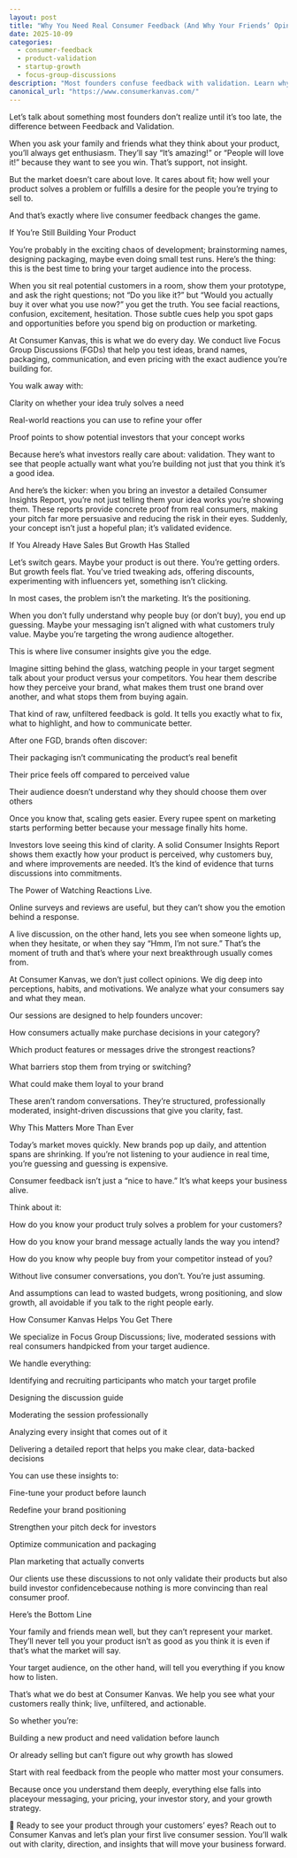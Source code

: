 ```yaml
---
layout: post
title: "Why You Need Real Consumer Feedback (And Why Your Friends’ Opinions Don’t Count)"
date: 2025-10-09
categories: 
  - consumer-feedback
  - product-validation
  - startup-growth
  - focus-group-discussions
description: "Most founders confuse feedback with validation. Learn why real-time consumer insights not friends’ opinions are the key to building, scaling, and positioning your product for growth and investor confidence."
canonical_url: "https://www.consumerkanvas.com/"
---
```


Let’s talk about something most founders don’t realize until it’s too late, the difference between Feedback and Validation.

When you ask your family and friends what they think about your product, you’ll always get enthusiasm. They’ll say “It’s amazing!” or “People will love it!” because they want to see you win.
That’s support, not insight.

But the market doesn’t care about love. It cares about fit; how well your product solves a problem or fulfills a desire for the people you’re trying to sell to.

And that’s exactly where live consumer feedback changes the game.

If You’re Still Building Your Product

You’re probably in the exciting chaos of development; brainstorming names, designing packaging, maybe even doing small test runs.
Here’s the thing: this is the best time to bring your target audience into the process.

When you sit real potential customers in a room, show them your prototype, and ask the right questions; not “Do you like it?” but “Would you actually buy it over what you use now?” you get the truth.
You see facial reactions, confusion, excitement, hesitation. Those subtle cues help you spot gaps and opportunities before you spend big on production or marketing.

At Consumer Kanvas, this is what we do every day.
We conduct live Focus Group Discussions (FGDs) that help you test ideas, brand names, packaging, communication, and even pricing with the exact audience you’re building for.

You walk away with:

Clarity on whether your idea truly solves a need

Real-world reactions you can use to refine your offer

Proof points to show potential investors that your concept works

Because here’s what investors really care about: validation.
They want to see that people actually want what you’re building not just that you think it’s a good idea.

And here’s the kicker: when you bring an investor a detailed Consumer Insights Report, you’re not just telling them your idea works you’re showing them. These reports provide concrete proof from real consumers, making your pitch far more persuasive and reducing the risk in their eyes. Suddenly, your concept isn’t just a hopeful plan; it’s validated evidence.

If You Already Have Sales But Growth Has Stalled

Let’s switch gears. Maybe your product is out there. You’re getting orders. But growth feels flat.
You’ve tried tweaking ads, offering discounts, experimenting with influencers yet, something isn’t clicking.

In most cases, the problem isn’t the marketing. It’s the positioning.

When you don’t fully understand why people buy (or don’t buy), you end up guessing. Maybe your messaging isn’t aligned with what customers truly value. Maybe you’re targeting the wrong audience altogether.

This is where live consumer insights give you the edge.

Imagine sitting behind the glass, watching people in your target segment talk about your product versus your competitors. You hear them describe how they perceive your brand, what makes them trust one brand over another, and what stops them from buying again.

That kind of raw, unfiltered feedback is gold.
It tells you exactly what to fix, what to highlight, and how to communicate better.

After one FGD, brands often discover:

Their packaging isn’t communicating the product’s real benefit

Their price feels off compared to perceived value

Their audience doesn’t understand why they should choose them over others

Once you know that, scaling gets easier. Every rupee spent on marketing starts performing better because your message finally hits home.

Investors love seeing this kind of clarity. A solid Consumer Insights Report shows them exactly how your product is perceived, why customers buy, and where improvements are needed. It’s the kind of evidence that turns discussions into commitments.

The Power of Watching Reactions Live.

Online surveys and reviews are useful, but they can’t show you the emotion behind a response.

A live discussion, on the other hand, lets you see when someone lights up, when they hesitate, or when they say “Hmm, I’m not sure.”
That’s the moment of truth and that’s where your next breakthrough usually comes from.

At Consumer Kanvas, we don’t just collect opinions. We dig deep into perceptions, habits, and motivations. We analyze what your consumers say and what they mean.

Our sessions are designed to help founders uncover:

How consumers actually make purchase decisions in your category?

Which product features or messages drive the strongest reactions?

What barriers stop them from trying or switching?

What could make them loyal to your brand

These aren’t random conversations. They’re structured, professionally moderated, insight-driven discussions that give you clarity, fast.

Why This Matters More Than Ever

Today’s market moves quickly. New brands pop up daily, and attention spans are shrinking.
If you’re not listening to your audience in real time, you’re guessing and guessing is expensive.

Consumer feedback isn’t just a “nice to have.”
It’s what keeps your business alive.

Think about it:

How do you know your product truly solves a problem for your customers?

How do you know your brand message actually lands the way you intend?

How do you know why people buy from your competitor instead of you?

Without live consumer conversations, you don’t. You’re just assuming.

And assumptions can lead to wasted budgets, wrong positioning, and slow growth, all avoidable if you talk to the right people early.

How Consumer Kanvas Helps You Get There

We specialize in Focus Group Discussions; live, moderated sessions with real consumers handpicked from your target audience.

We handle everything:

Identifying and recruiting participants who match your target profile

Designing the discussion guide

Moderating the session professionally

Analyzing every insight that comes out of it

Delivering a detailed report that helps you make clear, data-backed decisions

You can use these insights to:

Fine-tune your product before launch

Redefine your brand positioning

Strengthen your pitch deck for investors

Optimize communication and packaging

Plan marketing that actually converts

Our clients use these discussions to not only validate their products but also build investor confidencebecause nothing is more convincing than real consumer proof.

Here’s the Bottom Line

Your family and friends mean well, but they can’t represent your market.
They’ll never tell you your product isn’t as good as you think it is even if that’s what the market will say.

Your target audience, on the other hand, will tell you everything if you know how to listen.

That’s what we do best at Consumer Kanvas.
We help you see what your customers really think; live, unfiltered, and actionable.

So whether you’re:

Building a new product and need validation before launch

Or already selling but can’t figure out why growth has slowed

Start with real feedback from the people who matter most your consumers.

Because once you understand them deeply, everything else falls into placeyour messaging, your pricing, your investor story, and your growth strategy.

📩 Ready to see your product through your customers’ eyes?
Reach out to Consumer Kanvas and let’s plan your first live consumer session.
You’ll walk out with clarity, direction, and insights that will move your business forward.
